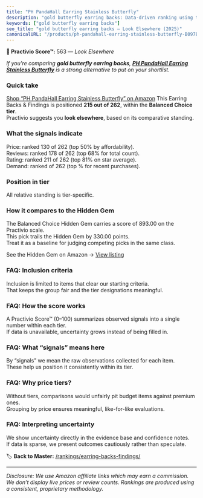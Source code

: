 ```yaml
---
title: "PH PandaHall Earring Stainless Butterfly"
description: "gold butterfly earring backs: Data-driven ranking using the Practivio Score™. Positioned by quality, value, demand, findability, momentum."
keywords: ["gold butterfly earring backs"]
seo_title: "gold butterfly earring backs — Look Elsewhere (2025)"
canonicalURL: "/products/ph-pandahall-earring-stainless-butterfly-B097BWDCK3/"
---
```


**🚫 Practivio Score™:** 563 — _Look Elsewhere_


*If you're comparing **gold butterfly earring backs**, **[PH PandaHall Earring Stainless Butterfly](https://www.amazon.com/dp/B097BWDCK3?tag=practivio-20)** is a strong alternative to put on your shortlist.*
### Quick take
[Shop “PH PandaHall Earring Stainless Butterfly” on Amazon](https://www.amazon.com/dp/B097BWDCK3?tag=practivio-20)
This Earring Backs & Findings is positioned **215 out of 262**, within the **Balanced Choice tier**.  
Practivio suggests you **look elsewhere**, based on its comparative standing.

### What the signals indicate
Price: ranked 130 of 262 (top 50% by affordability).  
Reviews: ranked 178 of 262 (top 68% for total count).  
Rating: ranked 211 of 262 (top 81% on star average).  
Demand: ranked  of 262 (top % for recent purchases).

### Position in tier
All relative standing is tier-specific.

### How it compares to the Hidden Gem
The Balanced Choice Hidden Gem carries a score of 893.00 on the Practivio scale.  
This pick trails the Hidden Gem by 330.00 points.  
Treat it as a baseline for judging competing picks in the same class.  

See the Hidden Gem on Amazon → [View listing](https://www.amazon.com/dp/B083428HLR?tag=practivio-20)

### FAQ: Inclusion criteria
Inclusion is limited to items that clear our starting criteria.  
That keeps the group fair and the tier designations meaningful.

### FAQ: How the score works
A Practivio Score™ (0–100) summarizes observed signals into a single number within each tier.  
If data is unavailable, uncertainty grows instead of being filled in.

### FAQ: What “signals” means here
By “signals” we mean the raw observations collected for each item.  
These help us position it consistently within its tier.

### FAQ: Why price tiers?
Without tiers, comparisons would unfairly pit budget items against premium ones.  
Grouping by price ensures meaningful, like-for-like evaluations.

### FAQ: Interpreting uncertainty
We show uncertainty directly in the evidence base and confidence notes.  
If data is sparse, we present outcomes cautiously rather than speculate.


🏷️ **Back to Master:** [/rankings/earring-backs-findings/](/rankings/earring-backs-findings/)

---
_Disclosure: We use Amazon affiliate links which may earn a commission. We don’t display live prices or review counts. Rankings are produced using a consistent, proprietary methodology._
